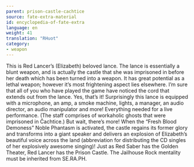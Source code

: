 ```yaml
---
parent: prison-castle-cachtice
source: fate-extra-material
id: encyclopedia-of-fate-extra
language: en
weight: 41
translation: "RHuot"
category:
- weapon
---
```


This is Red Lancer’s (Elizabeth) beloved lance.
The lance is essentially a blunt weapon, and is actually the castle that she was imprisoned in before her death which has been turned into a weapon.
It has great potential as a lethal weapon; however it’s most frightening aspect lies elsewhere. I’m sure that all of you who have played the game have noticed the cord that extends out from the lance.
Yes, that’s it! Surprisingly this lance is equipped with a microphone, an amp, a smoke machine, lights, a manager, an audio director, an audio manipulator and more! Everything needed for a live performance.
(The staff comprises of workaholic ghosts that were imprisoned in Čachtice.)
But wait, there’s more! When the “Fresh Blood Demoness” Noble Phantasm is activated, the castle regains its former glory and transforms into a giant speaker and delivers an explosion of Elizabeth’s beautiful voice across the land (abbreviation for distributing the CD singles of her explosively awesome singing)!
Just as Red Saber has the Golden Theater, Red Lancer has the Prison Castle. The Jailhouse Rock mentality must be inherited from SE.RA.PH.

